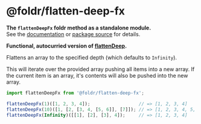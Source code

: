 # @foldr/flatten-deep-fx

**The `flattenDeepFx` foldr method as a standalone module.**    
See the [documentation](http://foldr.com/0.0.0/flatten-deep-fx) or [package source](https:/github.com/CloudVessel/foldr/blob/master/packages/categories/flatten-deep-fx/src/index.js) for details.

**Functional, autocurried version of [flattenDeep](#flatten-deep).**

Flattens an array to the specified depth (which defaults to `Infinity`).

This will iterate over the provided array pushing all items into a new array.
If the current item is an array, it's contents will also be pushed into the new array.

```js
import flattenDeepFx from '@foldr/flatten-deep-fx';

flattenDeepFx(1)([1, 2, 3, 4]);                  // => [1, 2, 3, 4]
flattenDeepFx(10)([1, [2, [3, 4, [5, 6]], [7]]); // => [1, 2, 3, 4, 5, 6, 7]
flattenDeepFx(Infinity)([[1], [2], [3], 4]);     // => [1, 2, 3, 4]
```
